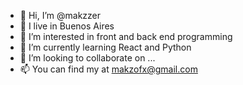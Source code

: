 - 👋 Hi, I’m @makzzer
- 📍 I live in Buenos Aires
- 👀 I’m interested in front and back end programming
- 🌱 I’m currently learning React and Python
- 💞️ I’m looking to collaborate on ...
- 📫 You can find my at makzofx@gmail.com

<!---
makzzer/makzzer is a ✨ special ✨ repository because its `README.md` (this file) appears on your GitHub profile.
You can click the Preview link to take a look at your changes.
--->
